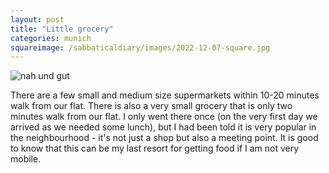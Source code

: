 ```yaml
---
layout: post
title: "Little grocery"
categories: munich
squareimage: /sabbaticaldiary/images/2022-12-07-square.jpg
---
```

<img src="/sabbaticaldiary/images/2022-12-07.jpg" alt="nah und gut" class="center">

There are a few small and medium size supermarkets within 10-20 minutes walk from our flat. There is also a very small grocery that is only two minutes walk from our flat. I only went there once (on the very first day we arrived as we needed some lunch), but I had been told it is very popular in the neighbourhood - it's not just a shop but also a meeting point. It is good to know that this can be my last resort for getting food if I am not very mobile.